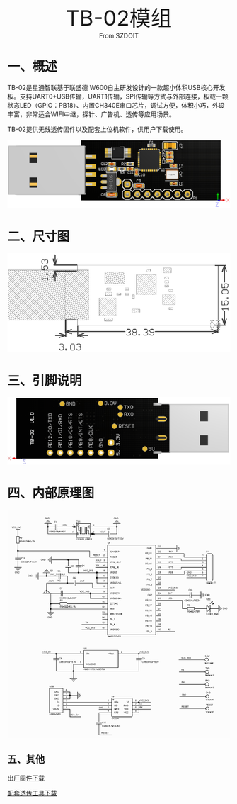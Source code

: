 <center><font size=10> TB-02模组 </center></font>
<center> From SZDOIT</center>

# 一、概述

TB-02是星通智联基于联盛德 W600自主研发设计的一款超小体积USB核心开发板。支持UART0+USB传输，UART1传输，SPI传输等方式与外部连接，板载一颗状态LED（GPIO：PB18）、内置CH340E串口芯片，调试方便，体积小巧，外设丰富，非常适合WIFI中继，探针、广告机、透传等应用场景。

TB-02提供无线透传固件以及配套上位机软件，供用户下载使用。

![img](https://github.com/SmartArduino/zhdocs/raw/master/W_Series/W600/Module/tb_02.png)

# 二、尺寸图

![image](https://github.com/SmartArduino/zhdocs/raw/master/W_Series/W600/Module/tb_02_size.png)

# 三、引脚说明

![image](https://github.com/SmartArduino/zhdocs/raw/master/W_Series/W600/Module/tb_02_pinlist.png)

# 四、内部原理图

![image](https://github.com/SmartArduino/zhdocs/raw/master/W_Series/W600/Module/tb_02_sch.png)

## 五、其他

[出厂固件下载](https://download.w600.fun/firmware/thingsturn_tb02_firmware_20190821.fls)

[配套透传工具下载](https://download.w600.fun/tool/ThingsTurn_Wireless_Config_Tools.7z)

